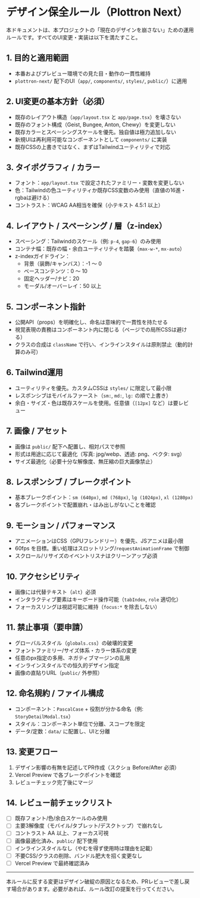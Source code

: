 # デザイン保全ルール（Plottron Next）

本ドキュメントは、本プロジェクトの「現在のデザインを崩さない」ための運用ルールです。すべてのUI変更・実装は以下を満たすこと。

## 1. 目的と適用範囲
- 本番およびプレビュー環境での見た目・動作の一貫性維持
- `plottron-next/` 配下のUI（`app/`, `components/`, `styles/`, `public/`）に適用

## 2. UI変更の基本方針（必須）
- 既存のレイアウト構造（`app/layout.tsx` と `app/page.tsx`）を壊さない
- 既存のフォント構成（Geist, Bungee, Anton, Chewy）を変更しない
- 既存カラーとスペーシングスケールを優先。独自値は極力追加しない
- 新規UIは再利用可能なコンポーネントとして `components/` に実装
- 既存CSSの上書きではなく、まずはTailwindユーティリティで対応

## 3. タイポグラフィ / カラー
- フォント：`app/layout.tsx` で設定されたファミリー・変数を変更しない
- 色：Tailwindの色ユーティリティか既存CSS変数のみ使用（直値の16進・rgbaは避ける）
- コントラスト：WCAG AA相当を確保（小テキスト 4.5:1 以上）

## 4. レイアウト / スペーシング / 層（z-index）
- スペーシング：Tailwindのスケール（例: `p-4`, `gap-6`）のみ使用
- コンテナ幅：既存の幅・余白ユーティリティを踏襲（`max-w-*`, `mx-auto`）
- z-indexガイドライン：
  - 背景（装飾/キャンバス）：-1 〜 0
  - ベースコンテンツ：0 〜 10
  - 固定ヘッダー/ナビ：20
  - モーダル/オーバーレイ：50 以上

## 5. コンポーネント指針
- 公開API（props）を明確化し、命名は意味的で一貫性を持たせる
- 視覚表現の責務はコンポーネント内に閉じる（ページでの局所CSSは避ける）
- クラスの合成は `className` で行い、インラインスタイルは原則禁止（動的計算のみ可）

## 6. Tailwind運用
- ユーティリティを優先。カスタムCSSは `styles/` に限定して最小限
- レスポンシブはモバイルファースト（`sm:`, `md:`, `lg:` の順で上書き）
- 余白・サイズ・色は既存スケールを使用。任意値（`[12px]` など）は要レビュー

## 7. 画像 / アセット
- 画像は `public/` 配下へ配置し、相対パスで参照
- 形式は用途に応じて最適化（写真: jpg/webp、透過: png、ベクタ: svg）
- サイズ最適化（必要十分な解像度、無圧縮の巨大画像禁止）

## 8. レスポンシブ / ブレークポイント
- 基本ブレークポイント：`sm (640px)`, `md (768px)`, `lg (1024px)`, `xl (1280px)`
- 各ブレークポイントで配置崩れ・はみ出しがないことを確認

## 9. モーション / パフォーマンス
- アニメーションはCSS（GPUフレンドリー）を優先、JSアニメは最小限
- 60fps を目標。重い処理はスロットリング/`requestAnimationFrame` で制御
- スクロール/リサイズのイベントリスナはクリーンアップ必須

## 10. アクセシビリティ
- 画像には代替テキスト（`alt`）必須
- インタラクティブ要素はキーボード操作可能（`tabIndex`, `role` 適切化）
- フォーカスリングは視認可能に維持（`focus:*` を除去しない）

## 11. 禁止事項（要申請）
- グローバルスタイル（`globals.css`）の破壊的変更
- フォントファミリー/サイズ体系・カラー体系の変更
- 任意のpx指定の多用、ネガティブマージンの乱用
- インラインスタイルでの恒久的デザイン指定
- 画像の直貼りURL（`public/` 外参照）

## 12. 命名規約 / ファイル構成
- コンポーネント：`PascalCase` + 役割が分かる命名（例: `StoryDetailModal.tsx`）
- スタイル：コンポーネント単位で分離、スコープを限定
- データ/定数：`data/` に配置し、UIと分離

## 13. 変更フロー
1) デザイン影響の有無を記述してPR作成（スクショ Before/After 必須）
2) Vercel Preview で各ブレークポイントを確認
3) レビューチェック完了後にマージ

## 14. レビュー前チェックリスト
- [ ] 既存フォント/色/余白スケールのみ使用
- [ ] 主要3解像度（モバイル/タブレット/デスクトップ）で崩れなし
- [ ] コントラスト AA 以上、フォーカス可視
- [ ] 画像最適化済み、`public/` 配下使用
- [ ] インラインスタイルなし（やむを得ず使用時は理由を記載）
- [ ] 不要CSS/クラスの削除、バンドル肥大を招く変更なし
- [ ] Vercel Preview で最終確認済み

---
本ルールに反する変更はデザイン破綻の原因となるため、PRレビューで差し戻す場合があります。必要があれば、ルール改訂の提案を行ってください。
